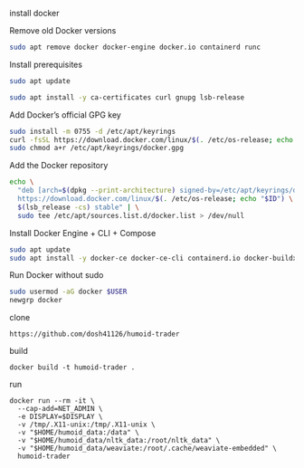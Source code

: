 install docker


Remove old Docker versions

```bash
sudo apt remove docker docker-engine docker.io containerd runc
```



Install prerequisites
```bash
sudo apt update

```

```bash
sudo apt install -y ca-certificates curl gnupg lsb-release
```



Add Docker’s official GPG key

```bash
sudo install -m 0755 -d /etc/apt/keyrings
curl -fsSL https://download.docker.com/linux/$(. /etc/os-release; echo "$ID")/gpg | sudo gpg --dearmor -o /etc/apt/keyrings/docker.gpg
sudo chmod a+r /etc/apt/keyrings/docker.gpg
```



Add the Docker repository

```bash
echo \
  "deb [arch=$(dpkg --print-architecture) signed-by=/etc/apt/keyrings/docker.gpg] \
  https://download.docker.com/linux/$(. /etc/os-release; echo "$ID") \
  $(lsb_release -cs) stable" | \
  sudo tee /etc/apt/sources.list.d/docker.list > /dev/null
```

Install Docker Engine + CLI + Compose

```bash
sudo apt update
sudo apt install -y docker-ce docker-ce-cli containerd.io docker-buildx-plugin docker-compose-plugin
```



Run Docker without sudo

```bash
sudo usermod -aG docker $USER
newgrp docker
```

clone
```
https://github.com/dosh41126/humoid-trader
```

build


```
docker build -t humoid-trader .
```

run



```
docker run --rm -it \
  --cap-add=NET_ADMIN \
  -e DISPLAY=$DISPLAY \
  -v /tmp/.X11-unix:/tmp/.X11-unix \
  -v "$HOME/humoid_data:/data" \
  -v "$HOME/humoid_data/nltk_data:/root/nltk_data" \
  -v "$HOME/humoid_data/weaviate:/root/.cache/weaviate-embedded" \
  humoid-trader
```
